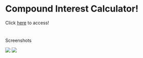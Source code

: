 # Compound Interest Calculator!

Click <a href="https://nathanfabio.github.io/compound-interest-calculator/">here</a> to access! 

#

Screenshots

<img src="screenshot1.png">
<img src="screenshot2.png">
